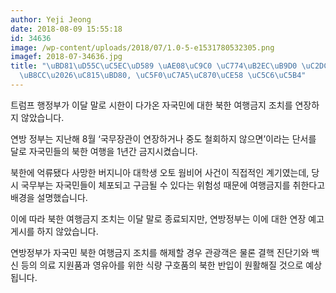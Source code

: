 ```yaml
---
author: Yeji Jeong
date: 2018-08-09 15:55:18
id: 34636
image: /wp-content/uploads/2018/07/1.0-5-e1531780532305.png
imagef: 2018-07-34636.jpg
title: "\uBD81\uD55C\uC5EC\uD589 \uAE08\uC9C0 \uC774\uB2EC\uB9D0 \uC2DC\uD55C\uB9D0\
  \uB8CC\u2026\uC815\uBD80, \uC5F0\uC7A5\uC870\uCE58 \uC5C6\uC5B4"
---
```


트럼프 행정부가 이달 말로 시한이 다가온 자국민에 대한 북한 여행금지 조치를 연장하지 않았습니다.

연방 정부는 지난해 8월 ‘국무장관이 연장하거나 중도 철회하지 않으면’이라는 단서를 달로 자국민들의 북한 여행을 1년간 금지시켰습니다.

북한에 억류됐다 사망한 버지니아 대학생 오토 웜비어 사건이 직접적인 계기였는데, 당시 국무부는 자국민들이 체포되고 구금될 수 있다는 위험성 때문에 여행금지를 취한다고 배경을 설명했습니다.

이에 따라 북한 여행금지 조치는 이달 말로 종료되지만, 연방정부는 이에 대한 연장 예고 게시를 하지 않았습니다.

연방정부가 자국민 북한 여행금지 조치를 해제할 경우 관광객은 물론 결핵 진단기와 백신 등의 의료 지원품과 영유아를 위한 식량 구호품의 북한 반입이 원활해질 것으로 예상됩니다.